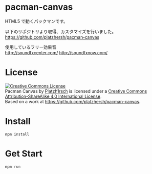 # pacman-canvas

HTML5 で動くパックマンです。

以下のリポジトリより取得、カスタマイズを行いました。<br>
https://github.com/platzhersh/pacman-canvas

使用しているフリー効果音<br>
http://soundfxcenter.com/
http://soundfxnow.com/

# License

<a rel="license" href="http://creativecommons.org/licenses/by-sa/4.0/"><img alt="Creative Commons License" style="border-width:0" src="https://i.creativecommons.org/l/by-sa/4.0/88x31.png" /></a><br /><span xmlns:dct="http://purl.org/dc/terms/" property="dct:title">Pacman Canvas</span> by <a xmlns:cc="http://creativecommons.org/ns#" href="http://platzh1rsch.ch" property="cc:attributionName" rel="cc:attributionURL">Platzh1rsch</a> is licensed under a <a rel="license" href="http://creativecommons.org/licenses/by-sa/4.0/">Creative Commons Attribution-ShareAlike 4.0 International License</a>.<br />Based on a work at <a xmlns:dct="http://purl.org/dc/terms/" href="https://github.com/platzhersh/pacman-canvas" rel="dct:source">https://github.com/platzhersh/pacman-canvas</a>.

# Install

```
npm install
```

# Get Start

```
npm run
```
